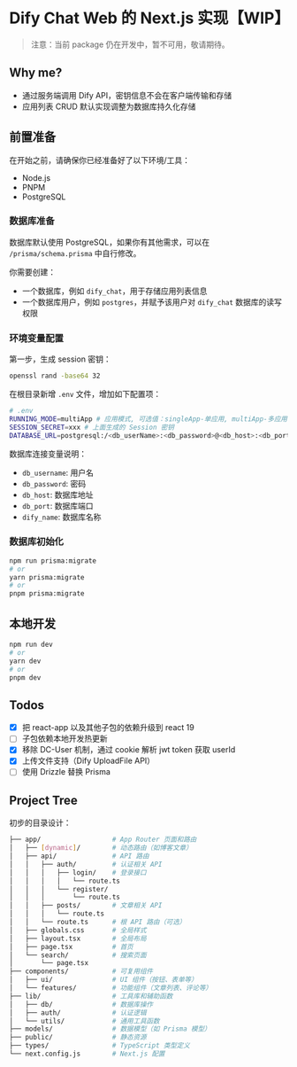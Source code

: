 # Dify Chat Web 的 Next.js 实现【WIP】

> 注意：当前 package 仍在开发中，暂不可用，敬请期待。

## Why me?

- 通过服务端调用 Dify API，密钥信息不会在客户端传输和存储
- 应用列表 CRUD 默认实现调整为数据库持久化存储

## 前置准备

在开始之前，请确保你已经准备好了以下环境/工具：

- Node.js
- PNPM
- PostgreSQL

### 数据库准备

数据库默认使用 PostgreSQL，如果你有其他需求，可以在 `/prisma/schema.prisma` 中自行修改。

你需要创建：

- 一个数据库，例如 `dify_chat`，用于存储应用列表信息
- 一个数据库用户，例如 `postgres`，并赋予该用户对 `dify_chat` 数据库的读写权限

### 环境变量配置

第一步，生成 session 密钥：

```bash
openssl rand -base64 32
```

在根目录新增 `.env` 文件，增加如下配置项：

```bash
# .env
RUNNING_MODE=multiApp # 应用模式, 可选值：singleApp-单应用, multiApp-多应用
SESSION_SECRET=xxx # 上面生成的 Session 密钥
DATABASE_URL=postgresql:/<db_userName>:<db_password>@<db_host>:<db_port>/<dify_name> # 数据库连接
```

数据库连接变量说明：

- `db_username`: 用户名
- `db_password`: 密码
- `db_host`: 数据库地址
- `db_port`: 数据库端口
- `dify_name`: 数据库名称

### 数据库初始化

```bash
npm run prisma:migrate
# or
yarn prisma:migrate
# or
pnpm prisma:migrate
```

## 本地开发

```bash
npm run dev
# or
yarn dev
# or
pnpm dev
```

## Todos

- [x] 把 react-app 以及其他子包的依赖升级到 react 19
- [ ] 子包依赖本地开发热更新
- [x] 移除 DC-User 机制，通过 cookie 解析 jwt token 获取 userId
- [x] 上传文件支持（Dify UploadFile API）
- [ ] 使用 Drizzle 替换 Prisma

## Project Tree

初步的目录设计：

```bash
├── app/                  # App Router 页面和路由
│   ├── [dynamic]/        # 动态路由（如博客文章）
│   ├── api/              # API 路由
│   │   ├── auth/         # 认证相关 API
│   │   │   ├── login/    # 登录接口
│   │   │   │   └── route.ts
│   │   │   └── register/
│   │   │       └── route.ts
│   │   ├── posts/        # 文章相关 API
│   │   │   └── route.ts
│   │   └── route.ts      # 根 API 路由（可选）
│   ├── globals.css       # 全局样式
│   ├── layout.tsx        # 全局布局
│   ├── page.tsx          # 首页
│   └── search/           # 搜索页面
│       └── page.tsx
├── components/           # 可复用组件
│   ├── ui/               # UI 组件（按钮、表单等）
│   └── features/         # 功能组件（文章列表、评论等）
├── lib/                  # 工具库和辅助函数
│   ├── db/               # 数据库操作
│   ├── auth/             # 认证逻辑
│   └── utils/            # 通用工具函数
├── models/               # 数据模型（如 Prisma 模型）
├── public/               # 静态资源
├── types/                # TypeScript 类型定义
└── next.config.js        # Next.js 配置
```
